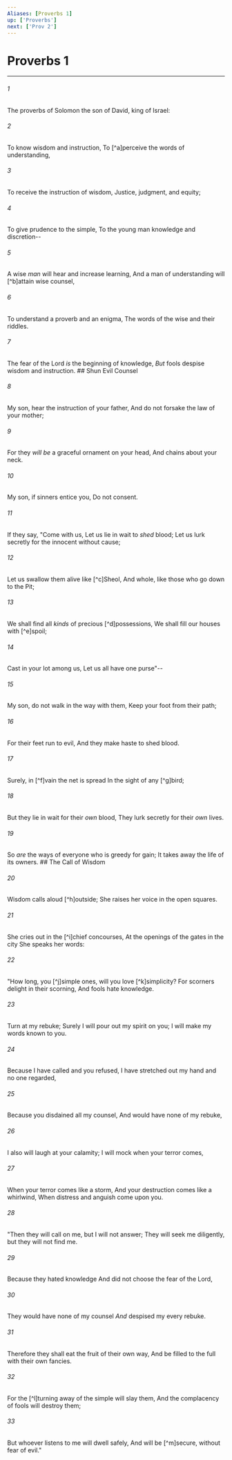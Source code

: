 ```yaml
---
Aliases: [Proverbs 1]
up: ['Proverbs']
next: ['Prov 2']
---
```

# Proverbs 1

***


###### 1 
The proverbs of Solomon the son of David, king of Israel: 

###### 2 
To know wisdom and instruction, To [^a]perceive the words of understanding, 

###### 3 
To receive the instruction of wisdom, Justice, judgment, and equity; 

###### 4 
To give prudence to the simple, To the young man knowledge and discretion-- 

###### 5 
A wise _man_ will hear and increase learning, And a man of understanding will [^b]attain wise counsel, 

###### 6 
To understand a proverb and an enigma, The words of the wise and their riddles. 

###### 7 
The fear of the Lord _is_ the beginning of knowledge, _But_ fools despise wisdom and instruction. ## Shun Evil Counsel 

###### 8 
My son, hear the instruction of your father, And do not forsake the law of your mother; 

###### 9 
For they _will be_ a graceful ornament on your head, And chains about your neck. 

###### 10 
My son, if sinners entice you, Do not consent. 

###### 11 
If they say, "Come with us, Let us lie in wait to _shed_ blood; Let us lurk secretly for the innocent without cause; 

###### 12 
Let us swallow them alive like [^c]Sheol, And whole, like those who go down to the Pit; 

###### 13 
We shall find all _kinds_ of precious [^d]possessions, We shall fill our houses with [^e]spoil; 

###### 14 
Cast in your lot among us, Let us all have one purse"-- 

###### 15 
My son, do not walk in the way with them, Keep your foot from their path; 

###### 16 
For their feet run to evil, And they make haste to shed blood. 

###### 17 
Surely, in [^f]vain the net is spread In the sight of any [^g]bird; 

###### 18 
But they lie in wait for their _own_ blood, They lurk secretly for their _own_ lives. 

###### 19 
So _are_ the ways of everyone who is greedy for gain; It takes away the life of its owners. ## The Call of Wisdom 

###### 20 
Wisdom calls aloud [^h]outside; She raises her voice in the open squares. 

###### 21 
She cries out in the [^i]chief concourses, At the openings of the gates in the city She speaks her words: 

###### 22 
"How long, you [^j]simple ones, will you love [^k]simplicity? For scorners delight in their scorning, And fools hate knowledge. 

###### 23 
Turn at my rebuke; Surely I will pour out my spirit on you; I will make my words known to you. 

###### 24 
Because I have called and you refused, I have stretched out my hand and no one regarded, 

###### 25 
Because you disdained all my counsel, And would have none of my rebuke, 

###### 26 
I also will laugh at your calamity; I will mock when your terror comes, 

###### 27 
When your terror comes like a storm, And your destruction comes like a whirlwind, When distress and anguish come upon you. 

###### 28 
"Then they will call on me, but I will not answer; They will seek me diligently, but they will not find me. 

###### 29 
Because they hated knowledge And did not choose the fear of the Lord, 

###### 30 
They would have none of my counsel _And_ despised my every rebuke. 

###### 31 
Therefore they shall eat the fruit of their own way, And be filled to the full with their own fancies. 

###### 32 
For the [^l]turning away of the simple will slay them, And the complacency of fools will destroy them; 

###### 33 
But whoever listens to me will dwell safely, And will be [^m]secure, without fear of evil."
